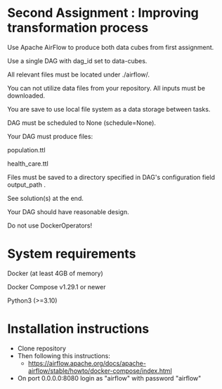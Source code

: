 # Second Assignment : Improving transformation process

Use Apache AirFlow to produce both data cubes from first assignment.

Use a single DAG with dag_id set to data-cubes.

All relevant files must be located under ./airflow/.

You can not utilize data files from your repository. All inputs must be downloaded.

You are save to use local file system as a data storage between tasks.

DAG must be scheduled to None (schedule=None).

Your DAG must produce files:

population.ttl

health_care.ttl

Files must be saved to a directory specified in DAG's configuration field output_path . 

See solution(s) at the end.

Your DAG should have reasonable design.

Do not use DockerOperators!

# System requirements

Docker (at least 4GB of memory)

Docker Compose v1.29.1 or newer

Python3 (>=3.10)

# Installation instructions
- Clone repository
- Then following this instructions:
  - https://airflow.apache.org/docs/apache-airflow/stable/howto/docker-compose/index.html
- On port 0.0.0.0:8080 login as "airflow" with password "airflow"

